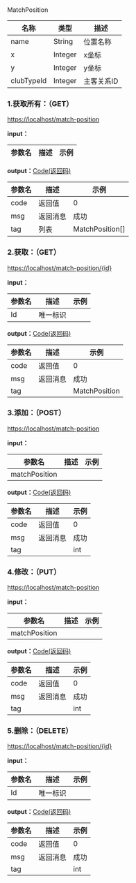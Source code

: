 ###  ###
<A NAME="MatchPosition">MatchPosition</A>

名称|类型|描述
-|-|-
name                |String    |位置名称
x                   |Integer   |x坐标
y                   |Integer   |y坐标
clubTypeId          |Integer   |主客关系ID

### 1.获取所有：（GET） ###
[https://localhost/match-position](https://localhost/match-position)

**input：**

参数名 		|描述	|示例
 --------- | ------|------

**output：**<A HREF="#Code">Code(返回码)</A>

参数名 		|描述	|示例
 --------- | ------|------
code 		|返回值	|0
msg			|返回消息|成功
tag         |列表|MatchPosition[]

### 2.获取：（GET） ###
[https://localhost/match-position/{id}](https://localhost/match-position/{id})

**input：**

参数名 		|描述	|示例
 --------- | ------|------
Id| 唯一标识 |   

**output：**<A HREF="#Code">Code(返回码)</A>

参数名 		|描述	|示例
 --------- | ------|------
code 		|返回值	|0
msg			|返回消息|成功
tag         ||MatchPosition

### 3.添加：（POST） ###
[https://localhost/match-position](https://localhost/match-position)

**input：**

参数名 		|描述	|示例
 --------- | ------|------
matchPosition|  |   

**output：**<A HREF="#Code">Code(返回码)</A>

参数名 		|描述	|示例
 --------- | ------|------
code 		|返回值	|0
msg			|返回消息|成功
tag         ||int

### 4.修改：（PUT） ###
[https://localhost/match-position](https://localhost/match-position)

**input：**

参数名 		|描述	|示例
 --------- | ------|------
matchPosition|  |   

**output：**<A HREF="#Code">Code(返回码)</A>

参数名 		|描述	|示例
 --------- | ------|------
code 		|返回值	|0
msg			|返回消息|成功
tag         ||int

### 5.删除：（DELETE） ###
[https://localhost/match-position/{id}](https://localhost/match-position/{id})

**input：**

参数名 		|描述	|示例
 --------- | ------|------
Id| 唯一标识 |   

**output：**<A HREF="#Code">Code(返回码)</A>

参数名 		|描述	|示例
 --------- | ------|------
code 		|返回值	|0
msg			|返回消息|成功
tag         ||int


